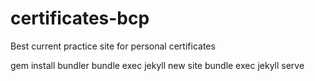 certificates-bcp
================

Best current practice site for personal certificates

gem install bundler
bundle exec jekyll new site
bundle exec jekyll serve

